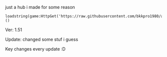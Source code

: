 just a hub i made for some reason

```
loadstring(game:HttpGet('https://raw.githubusercontent.com/bkkpro1980/aHubThatShouldntExist/main/Main.lua'))()
```

Ver: 1.51

Update: changed some stuf i guess

Key changes every update :D
